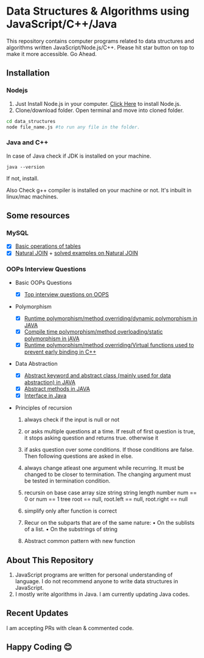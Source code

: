 # Data Structures & Algorithms using JavaScript/C++/Java

This repository contains computer programs related to data structures and algorithms written JavaScript/Node.js/C++.
Please hit star button on top to make it more accessible. Go Ahead.

## Installation

### Nodejs

1. Just Install Node.js in your computer. [Click Here](https://nodejs.org/en/download/) to install Node.js.
2. Clone/download folder. Open terminal and move into cloned folder.

```bash
cd data_structures
node file_name.js #to run any file in the folder.
```

### Java and C++

In case of Java check if JDK is installed on your machine.

```
java --version
```

If not, install.

Also Check g++ compiler is installed on your machine or not. It's inbuilt in linux/mac machines.

## Some resources

### MySQL

- [x] [Basic operations of tables](https://www.w3schools.com/sql/default.asp)
- [x] [Natural JOIN](https://www.youtube.com/watch?v=jRxEjmjIIFs) + [solved examples on Natural JOIN](https://www.w3resource.com/sql-exercises/sql-joins-exercises.php)

### OOPs Interview Questions

- Basic OOPs Questions

  - [x] [Top interview questions on OOPS](https://medium.com/edureka/oops-interview-questions-621fc922cdf4)

- Polymorphism

  - [x] [Runtime polymorphism/method overriding/dynamic polymorphism in JAVA](https://www.youtube.com/watch?v=W2pTtlNaa6s)
  - [x] [Compile time polymorphism/method overloading/static polymorphism in jAVA](https://www.youtube.com/watch?v=_iz6cjXlJfw)
  - [x] [Runtime polymorphism/method overriding/Virtual functions used to prevent early binding in C++](https://www.youtube.com/watch?v=cUCy2ENJjW8)

- Data Abstraction
  - [x] [Abstract keyword and abstract class (mainly used for data abstraction) in JAVA](https://www.youtube.com/watch?v=7nCQ8JPXZEo)
  - [x] [Abstract methods in JAVA](https://www.youtube.com/watch?v=_MeavQdZU_g)
  - [x] [Interface in Java](https://www.youtube.com/results?search_query=smartherd+java+interface)

- Principles of recursion
  1. always check if the input is null or not

  2. or asks multiple questions at a time. If result of first question is true, it stops asking question and returns true. otherwise it 

  3. if asks question over some conditions. If those conditions are false. Then following questions are asked in else.

  4. always change atleast one argument while recurring. It must be changed to be closer to termination. The changing argument must be tested in termination condition.

  5.	recursin on		base case
	    array			size
      string			string length
      number			num == 0 or num == 1
      tree			root == null, root.left == null, root.right == null
    
  6. simplify only after function is correct
  7. Recur on the subparts that are of the same nature:
	  • On the sublists of a list.
	  • On the substrings of string
    
  8. Abstract common pattern with new function

## About This Repository

1. JavaScript programs are written for personal understanding of language. I do not recommend anyone to write data structures in JavaScript.
2. I mostly write algorithms in Java. I am currently updating Java codes. 

## Recent Updates

I am accepting PRs with clean & commented code.

## Happy Coding 😊
